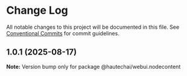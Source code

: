 # Change Log

All notable changes to this project will be documented in this file.
See [Conventional Commits](https://conventionalcommits.org) for commit guidelines.

## 1.0.1 (2025-08-17)

**Note:** Version bump only for package @hautechai/webui.nodecontent

